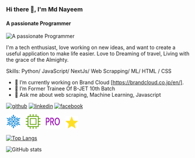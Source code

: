 ### Hi there 👋, I'm Md Nayeem
#### A passionate Programmer
![A passionate Programmer](https://www.themasterpicks.com/wp-content/uploads/2020/04/22b22287602523.5dbd29081561d.gif)

I'm a tech enthusiast, love working on new ideas, and want to create a useful application to make life easier. Love to Dreaming of travel, Living with the grace of the Almighty.

Skills: Python/ JavaScript/ NextJs/ Web Scrapping/ ML/ HTML / CSS

- 🔭 I’m currently working on Brand Cloud [https://brandcloud.co.jp/en/]. 
- 🌱 I’m Former Trainee Of B-JET 10th Batch
- 💬 Ask me about web scraping, Machine Learning, Javascript


[<img src='https://cdn.jsdelivr.net/npm/simple-icons@3.0.1/icons/github.svg' alt='github' height='40'>](https://github.com/mdnayeemaxl)  [<img src='https://cdn.jsdelivr.net/npm/simple-icons@3.0.1/icons/linkedin.svg' alt='linkedin' height='40'>](https://www.linkedin.com/in/md-nayeem-946bbb167/)  [<img src='https://cdn.jsdelivr.net/npm/simple-icons@3.0.1/icons/facebook.svg' alt='facebook' height='40'>](https://www.facebook.com/mdnayeem.islam.1)  

<a href='https://archiveprogram.github.com/'><img src='https://raw.githubusercontent.com/acervenky/animated-github-badges/master/assets/acbadge.gif' width='40' height='40'></a> <a href='https://docs.github.com/en/developers'><img src='https://raw.githubusercontent.com/acervenky/animated-github-badges/master/assets/devbadge.gif' width='40' height='40'></a> <a href='https://github.com/pricing'><img src='https://raw.githubusercontent.com/acervenky/animated-github-badges/master/assets/pro.gif' width='40' height='40'></a> <a href='https://stars.github.com/'><img src='https://raw.githubusercontent.com/acervenky/animated-github-badges/master/assets/starbadge.gif' width='35' height='35'></a> 

[![Top Langs](https://github-readme-stats.vercel.app/api/top-langs/?username=mdnayeemaxl)](https://github.com/anuraghazra/github-readme-stats)

![GitHub stats](https://github-readme-stats.vercel.app/api?username=mdnayeemaxl&show_icons=true)  


